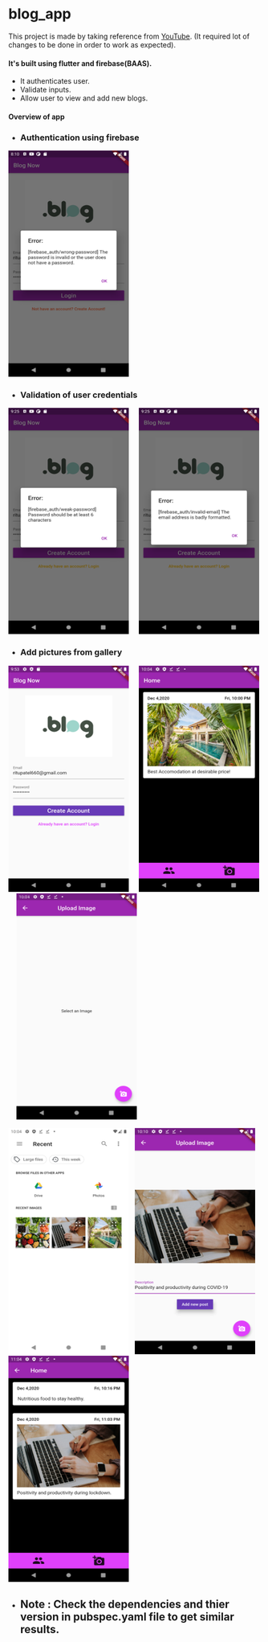 # blog_app

 This project is made by taking reference from [YouTube](https://www.youtube.com/watch?v=zu64GOm0KKU&list=PLxefhmF0pcPlw2kf-3PAPruUjqDYEEsRb).
(It required lot of changes to be done in order to work as expected).

#### It's built using flutter and firebase(BAAS).
- It authenticates user.
- Validate inputs.
- Allow user to view and add new blogs.

#### Overview of app

 - ### Authentication using firebase 

<img src="./assets/app_ss/ss-auth.png" height="450" width="240">
<br>

 - ### Validation of user credentials

<img src="./assets/app_ss/ss-val1.png" height="450" width="240"> &nbsp;   &nbsp;   <img src="./assets/app_ss/ss-val2.png" height="450" width="240">
<br>

 - ### Add pictures from gallery
 
 <img src="./assets/app_ss/ss-2.png" height="450" width="240"> &nbsp;   &nbsp;  <img src="./assets/app_ss/ss-3.png" height="450" width="240"> &nbsp;   &nbsp;  <img src="./assets/app_ss/ss-4.png" height="450" width="240"> <br>
 
 <img src="./assets/app_ss/ss-5.png" height="450" width="240"> &nbsp;  <img src="./assets/app_ss/ss-7.png" height="450" width="240"> &nbsp;   <img src="./assets/app_ss/ss-8.png" height="450" width="240">
 
 
 - ## Note : Check the dependencies and thier version in pubspec.yaml file to get similar results. 
